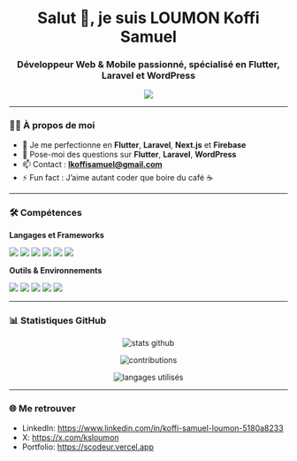 

<h1 align="center">Salut 👋, je suis LOUMON Koffi Samuel </h1>
<h3 align="center">Développeur Web & Mobile passionné, spécialisé en Flutter, Laravel et WordPress</h3>

<p align="center">
  <img src="https://readme-typing-svg.herokuapp.com/?lines=Bienvenue+sur+mon+GitHub!;Développeur+Web+et+Mobile;Flutter+%7C+Laravel+%7C+WordPress&center=true&width=500&height=45" />
</p>

---

### 🙋‍♂️ À propos de moi

- 🌱 Je me perfectionne en **Flutter**, **Laravel**, **Next.js** et **Firebase**
- 💬 Pose-moi des questions sur **Flutter**, **Laravel**, **WordPress**
- 📫 Contact : **lkoffisamuel@gmail.com**
- ⚡ Fun fact : J’aime autant coder que boire du café ☕

---

### 🛠️ Compétences

**Langages et Frameworks**

<p>
  <img src="https://img.shields.io/badge/Dart-0175C2?style=for-the-badge&logo=dart&logoColor=white"/>
  <img src="https://img.shields.io/badge/Flutter-02569B?style=for-the-badge&logo=flutter&logoColor=white"/>
  <img src="https://img.shields.io/badge/PHP-777BB4?style=for-the-badge&logo=php&logoColor=white"/>
  <img src="https://img.shields.io/badge/Laravel-FF2D20?style=for-the-badge&logo=laravel&logoColor=white"/>
  <img src="https://img.shields.io/badge/WordPress-21759B?style=for-the-badge&logo=wordpress&logoColor=white"/>
  <img src="https://img.shields.io/badge/JavaScript-F7DF1E?style=for-the-badge&logo=javascript&logoColor=black"/>
</p>

**Outils & Environnements**

<p>
  <img src="https://img.shields.io/badge/Firebase-FFCA28?style=for-the-badge&logo=firebase&logoColor=black"/>
  <img src="https://img.shields.io/badge/MySQL-00758F?style=for-the-badge&logo=mysql&logoColor=white"/>
  <img src="https://img.shields.io/badge/VSCode-007ACC?style=for-the-badge&logo=visual-studio-code&logoColor=white"/>
  <img src="https://img.shields.io/badge/Git-F05032?style=for-the-badge&logo=git&logoColor=white"/>
  <img src="https://img.shields.io/badge/GitHub-181717?style=for-the-badge&logo=github&logoColor=white"/>
</p>

---

### 📊 Statistiques GitHub

<p align="center">
  <img src="https://github-readme-stats.vercel.app/api?username=DigitalCodeur&show_icons=true&theme=tokyonight" alt="stats github"/>
</p>

<p align="center">
  <img src="https://github-readme-streak-stats.herokuapp.com/?user=DigitalCodeur&theme=tokyonight" alt="contributions"/>
</p>

<p align="center">
  <img src="https://github-readme-stats.vercel.app/api/top-langs/?username=DigitalCodeur&layout=compact&theme=tokyonight" alt="langages utilisés"/>
</p>

---

### 🌐 Me retrouver

- LinkedIn: https://www.linkedin.com/in/koffi-samuel-loumon-5180a8233
- X: https://x.com/ksloumon
- Portfolio: https://scodeur.vercel.app




